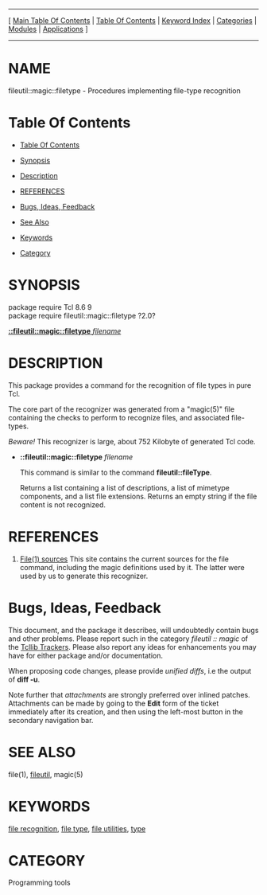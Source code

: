 
[//000000001]: # (fileutil::magic::filetype \- file utilities)
[//000000002]: # (Generated from file 'filetypes\.man' by tcllib/doctools with format 'markdown')
[//000000003]: # (fileutil::magic::filetype\(n\) 2\.0 tcllib "file utilities")

<hr> [ <a href="../../../../toc.md">Main Table Of Contents</a> &#124; <a
href="../../../toc.md">Table Of Contents</a> &#124; <a
href="../../../../index.md">Keyword Index</a> &#124; <a
href="../../../../toc0.md">Categories</a> &#124; <a
href="../../../../toc1.md">Modules</a> &#124; <a
href="../../../../toc2.md">Applications</a> ] <hr>

# NAME

fileutil::magic::filetype \- Procedures implementing file\-type recognition

# <a name='toc'></a>Table Of Contents

  - [Table Of Contents](#toc)

  - [Synopsis](#synopsis)

  - [Description](#section1)

  - [REFERENCES](#section2)

  - [Bugs, Ideas, Feedback](#section3)

  - [See Also](#seealso)

  - [Keywords](#keywords)

  - [Category](#category)

# <a name='synopsis'></a>SYNOPSIS

package require Tcl 8\.6 9  
package require fileutil::magic::filetype ?2\.0?  

[__::fileutil::magic::filetype__ *filename*](#1)  

# <a name='description'></a>DESCRIPTION

This package provides a command for the recognition of file types in pure Tcl\.

The core part of the recognizer was generated from a "magic\(5\)" file containing
the checks to perform to recognize files, and associated file\-types\.

*Beware\!* This recognizer is large, about 752 Kilobyte of generated Tcl code\.

  - <a name='1'></a>__::fileutil::magic::filetype__ *filename*

    This command is similar to the command __fileutil::fileType__\.

    Returns a list containing a list of descriptions, a list of mimetype
    components, and a list file extensions\. Returns an empty string if the file
    content is not recognized\.

# <a name='section2'></a>REFERENCES

  1. [File\(1\) sources](ftp://ftp\.astron\.com/pub/file/) This site contains
     the current sources for the file command, including the magic definitions
     used by it\. The latter were used by us to generate this recognizer\.

# <a name='section3'></a>Bugs, Ideas, Feedback

This document, and the package it describes, will undoubtedly contain bugs and
other problems\. Please report such in the category *fileutil :: magic* of the
[Tcllib Trackers](http://core\.tcl\.tk/tcllib/reportlist)\. Please also report
any ideas for enhancements you may have for either package and/or documentation\.

When proposing code changes, please provide *unified diffs*, i\.e the output of
__diff \-u__\.

Note further that *attachments* are strongly preferred over inlined patches\.
Attachments can be made by going to the __Edit__ form of the ticket
immediately after its creation, and then using the left\-most button in the
secondary navigation bar\.

# <a name='seealso'></a>SEE ALSO

file\(1\), [fileutil](\.\./fileutil/fileutil\.md), magic\(5\)

# <a name='keywords'></a>KEYWORDS

[file recognition](\.\./\.\./\.\./\.\./index\.md\#file\_recognition), [file
type](\.\./\.\./\.\./\.\./index\.md\#file\_type), [file
utilities](\.\./\.\./\.\./\.\./index\.md\#file\_utilities),
[type](\.\./\.\./\.\./\.\./index\.md\#type)

# <a name='category'></a>CATEGORY

Programming tools
